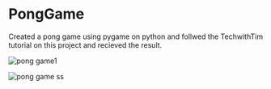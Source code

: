 # PongGame
Created a pong game using pygame on python and follwed the TechwithTim tutorial on this project and recieved the result.

![pong game1](https://user-images.githubusercontent.com/117498713/200101067-0a8f2c05-c151-4eab-a16a-9f15a949a179.png)

![pong game ss](https://user-images.githubusercontent.com/117498713/200101072-0f982d4c-85b4-4080-8e5c-e0cd72b57c33.png)
